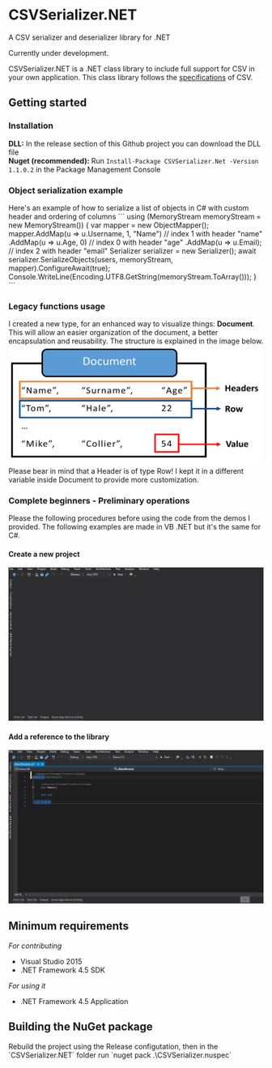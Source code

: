 # CSVSerializer.NET
A CSV serializer and deserializer library for .NET

Currently under development.

CSVSerializer.NET is a .NET class library to include full support for CSV in your own application.
This class library follows the [specifications](https://www.ietf.org/rfc/rfc4180.txt) of CSV.

<h2>Getting started</h2>

<h3>Installation</h3>
<b>DLL:</b> In the release section of this Github project you can download the DLL file <br/>
<b>Nuget (recommended):</b> Run <code>Install-Package CSVSerializer.Net -Version 1.1.0.2</code> in the Package Management Console

<h3>Object serialization example</h3>
Here's an example of how to serialize a list of objects in C# with custom header and ordering of columns
```
using (MemoryStream memoryStream = new MemoryStream())
{
    var mapper = new ObjectMapper<User>();
    mapper.AddMap(u => u.Username, 1, "Name") // index 1 with header "name"
        .AddMap(u => u.Age, 0) // index 0 with header "age"
        .AddMap(u => u.Email); // index 2 with header "email"
    Serializer serializer = new Serializer();
    await serializer.SerializeObjects(users, memoryStream, mapper).ConfigureAwait(true);
    Console.WriteLine(Encoding.UTF8.GetString(memoryStream.ToArray()));
}
```

<h3>Legacy functions usage</h3>
I created a new type, for an enhanced way to visualize things: <strong>Document</strong>. This will allow an easier organization of the document, a better encapsulation and reusability. The structure is explained in the image below.
<img src="https://raw.githubusercontent.com/LucaMozzo/CSVSerializer.NET/master/ReadmeImages/Document-format.png" />
Please bear in mind that a Header is of type Row! I kept it in a different variable inside Document to provide more customization.
<h3>Complete beginners - Preliminary operations</h3>
Please the following procedures before using the code from the demos I provided. The following examples are made in VB .NET but it's the same for C#.
<h4>Create a new project</h4>
<img src="https://raw.githubusercontent.com/LucaMozzo/CSVSerializer.NET/master/ReadmeImages/usage-step1.gif" />
<h4>Add a reference to the library</h4>
<img src="https://raw.githubusercontent.com/LucaMozzo/CSVSerializer.NET/master/ReadmeImages/usage-step2.gif" />

<h2>Minimum requirements</h2>
<i>For contributing</i>
<ul>
<li>Visual Studio 2015</li>
<li>.NET Framework 4.5 SDK</li>
</ul>
<i>For using it</i>
<ul>
<li>.NET Framework 4.5 Application</li>
</ul>

<h2>Building the NuGet package</h2>
Rebuild the project using the Release configutation, then in the `CSVSerializer.NET` folder run `nuget pack .\CSVSerializer.nuspec`
